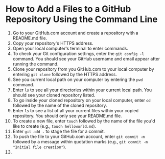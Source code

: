 # How to Add a Files to a GitHub Repository Using the Command Line

1. Go to your GitHub.com account and create a repository with a README.md file.
2. Copy your repository's HTTPS address.
3. Open your local computer's terminal to enter commands.
4. To check your Git configuration settings, enter the `git config -l` command. You should see your GitHub username and email appear after running the command.
5. Clone your repository from you GitHub.com to your local computer by entering `git clone` followed by the HTTPS address.
6. See you current local path on your computer by entering the `pwd` command.
7. Enter `ls` to see all your directories within your current local path. You should see your cloned repository listed.
8. To go inside your cloned repository on your local computer, enter `cd` followed by the name of the cloned repository.
9. Enter `ls` to see a list of all your current files within your copied repository. You should only see your README.md file.
10. To create a new file, enter `touch` followed by the name of the file you'd like to create (e.g., `touch helloworld.md`).
11. Enter `git add .` to stage the file for a commit.
12. To push the file to your GitHub.com account, enter `git commit -m` followed by a message within quotation marks (e.g., `git commit -m "Initial file creation"`).
13.

